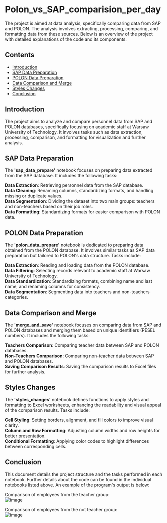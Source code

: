 # Polon_vs_SAP_comparision_per_day
The project is aimed at data analysis, specifically comparing data from SAP and POLON. The analysis involves extracting, processing, comparing, and formatting data from these sources. Below is an overview of the project with detailed explanations of the code and its components.

## Contents
* [Introduction](#introduction)
* [SAP Data Preparation](#sap-data-preparation)
* [POLON Data Preparation](#polon-data-preparation)
* [Data Comparison and Merge](#data-comparison-and-merge)
* [Styles Changes](#styles-changes)
* [Conclusion](#conclusion)

## Introduction
The project aims to analyze and compare personnel data from SAP and POLON databases, specifically focusing on academic staff at Warsaw University of Technology. It involves tasks such as data extraction, processing, comparison, and formatting for visualization and further analysis.

## SAP Data Preparation
The **'sap_data_prepare'** notebook focuses on preparing data extracted from the SAP database. It includes the following tasks:

**Data Extraction**: Retrieving personnel data from the SAP database.  
**Data Cleaning**: Renaming columns, standardizing formats, and handling missing or duplicate values.  
**Data Segmentation**: Dividing the dataset into two main groups: teachers and non-teachers based on their job roles.  
**Data Formatting**: Standardizing formats for easier comparison with POLON data.  

## POLON Data Preparation
The **'polon_data_prepare'** notebook is dedicated to preparing data obtained from the POLON database. It involves similar tasks as SAP data preparation but tailored to POLON's data structure. Tasks include:

**Data Extraction**: Reading and loading data from the POLON database.  
**Data Filtering**: Selecting records relevant to academic staff at Warsaw University of Technology.  
**Data Standardization**: Standardizing formats, combining name and last name, and renaming columns for consistency.  
**Data Segmentation**: Segmenting data into teachers and non-teachers categories.  

## Data Comparison and Merge
The **'merge_and_save'** notebook focuses on comparing data from SAP and POLON databases and merging them based on unique identifiers (PESEL numbers). It includes the following tasks:

**Teachers Comparison**: Comparing teacher data between SAP and POLON databases.  
**Non-Teachers Comparison**: Comparing non-teacher data between SAP and POLON databases.  
**Saving Comparison Results**: Saving the comparison results to Excel files for further analysis.  

## Styles Changes
The **'styles_changes'** notebook defines functions to apply styles and formatting to Excel worksheets, enhancing the readability and visual appeal of the comparison results. Tasks include:

**Cell Styling**: Setting borders, alignment, and fill colors to improve visual clarity.  
**Column and Row Formatting**: Adjusting column widths and row heights for better presentation.  
**Conditional Formatting**: Applying color codes to highlight differences between corresponding cells.  

## Conclusion
This document details the project structure and the tasks performed in each notebook. Further details about the code can be found in the individual notebooks listed above. An example of the program's output is below:

Comparison of employees from the teacher group:  
![image](https://github.com/G-P-Rod/Polon_vs_SAP_comparision_per_day/assets/143654189/11a9d506-8a65-4ebd-a59f-13d906d2c1a9)

  
Comparison of employees from the not teacher group:  
![image](https://github.com/G-P-Rod/Polon_vs_SAP_comparision_per_day/assets/143654189/9dbdaa8c-5cdd-4993-a3b7-ba671e5c173e)
